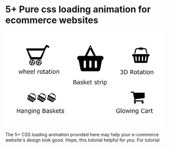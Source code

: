 # 5+ Pure css loading animation for ecommerce websites

![screenshot](screenshot/pure-css-ecommerce-loading-animation.jpg)

The 5+ CSS loading animation provided here  may help your e-commerce website's design look good. Hope, this tutorial helpful for you. For tutorial 
